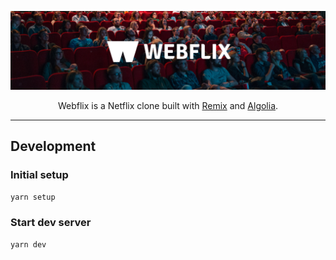 <p align="center">
  <a href="https://www.algolia.com/doc/guides/building-search-ui/what-is-instantsearch/react/">
    <img alt="React InstantSearch" src=".github/banner.jpg">
  </a>

  <p align="center">
    Webflix is a Netflix clone built with <a href="https://remix.run/">Remix</a> and <a href="https://www.algolia.com/">Algolia</a>.
  </p>
</p>

---

## Development

### Initial setup

```sh
yarn setup
```

### Start dev server

```sh
yarn dev
```
